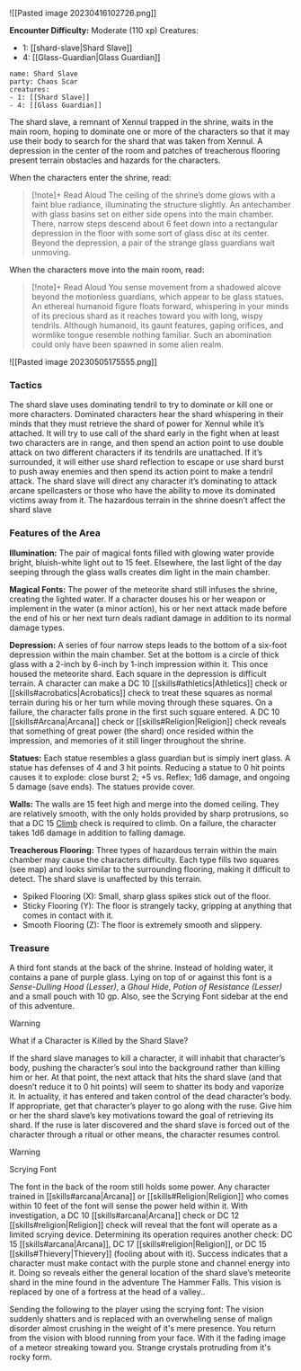 ![[Pasted image 20230416102726.png]]

**Encounter Difficulty:** Moderate (110 xp)
Creatures:
 - 1: [[shard-slave|Shard Slave]]
 - 4: [[Glass-Guardian|Glass Guardian]]

```encounter
name: Shard Slave
party: Chaos Scar
creatures:
- 1: [[Shard Slave]] 
- 4: [[Glass Guardian]]
```

The shard slave, a remnant of Xennul trapped in the shrine, waits in the main room, hoping to dominate one or more of the characters so that it may use their body to search for the shard that was taken from Xennul. A depression in the center of the room and patches of treacherous flooring present terrain obstacles and hazards for the characters.

When the characters enter the shrine, read:
> [!note]+ Read Aloud
> The ceiling of the shrine’s dome glows with a faint blue radiance, illuminating the structure slightly. An antechamber with glass basins set on either side opens into the main chamber. There, narrow steps descend about 6 feet down into a rectangular depression in the floor with some sort of glass disc at its center. Beyond the depression, a pair of the strange glass guardians wait unmoving.

When the characters move into the main room, read: 
> [!note]+ Read Aloud
> You sense movement from a shadowed alcove beyond the motionless guardians, which appear to be glass statues. An ethereal humanoid figure floats forward, whispering in your minds of its precious shard as it reaches toward you with long, wispy tendrils. Although humanoid, its gaunt features, gaping orifices, and wormlike tongue resemble nothing familiar. Such an abomination could only have been spawned in some alien realm.

![[Pasted image 20230505175555.png]]

### Tactics 
The shard slave uses dominating tendril to try to dominate or kill one or more characters. Dominated characters hear the shard whispering in their minds that they must retrieve the shard of power for Xennul while it’s attached. It will try to use call of the shard early in the fight when at least two characters are in range, and then spend an action point to use double attack on two different characters if its tendrils are unattached. If it’s surrounded, it will either use shard reflection to escape or use shard burst to push away enemies and then spend its action point to make a tendril attack. The shard slave will direct any character it’s dominating to attack arcane spellcasters or those who have the ability to move its dominated victims away from it. The hazardous terrain in the shrine doesn’t affect the shard slave

### Features of the Area 
**Illumination:** The pair of magical fonts filled with glowing water provide bright, bluish-white light out to 15 feet. Elsewhere, the last light of the day seeping through the glass walls creates dim light in the main chamber. 

**Magical Fonts:** The power of the meteorite shard still infuses the shrine, creating the lighted water. If a character douses his or her weapon or implement in the water (a minor action), his or her next attack made before the end of his or her next turn deals radiant damage in addition to its normal damage types. 

**Depression:** A series of four narrow steps leads to the bottom of a six-foot depression within the main chamber. Set at the bottom is a circle of thick glass with a 2-inch by 6-inch by 1-inch impression within it. This once housed the meteorite shard. Each square in the depression is difficult terrain. A character can make a DC 10 [[skills#athletics|Athletics]] check or [[skills#acrobatics|Acrobatics]] check to treat these squares as normal terrain during his or her turn while moving through these squares. On a failure, the character falls prone in the first such square entered. A DC 10 [[skills#Arcana|Arcana]] check or [[skills#Religion|Religion]] check reveals that something of great power (the shard) once resided within the impression, and memories of it still linger throughout the shrine.

**Statues:** Each statue resembles a glass guardian but is simply inert glass. A statue has defenses of 4 and 3 hit points. Reducing a statue to 0 hit points causes it to explode: close burst 2; +5 vs. Reflex; 1d6 damage, and ongoing 5 damage (save ends). The statues provide cover. 

**Walls:** The walls are 15 feet high and merge into the domed ceiling. They are relatively smooth, with the only holds provided by sharp protrusions, so that a DC 15 [Climb](rules/actions/climb.md) check is required to climb. On a failure, the character takes 1d6 damage in addition to falling damage. 

**Treacherous Flooring:** Three types of hazardous terrain within the main chamber may cause the characters difficulty. Each type fills two squares (see map) and looks similar to the surrounding flooring, making it difficult to detect. The shard slave is unaffected by this terrain. 

* Spiked Flooring (X): Small, sharp glass spikes stick out of the floor. 
* Sticky Flooring (Y): The floor is strangely tacky, gripping at anything that comes in contact with it. 
* Smooth Flooring (Z): The floor is extremely smooth and slippery.

### Treasure
A third font stands at the back of the shrine. Instead of holding water, it contains a pane of purple glass. Lying on top of or against this font is a *Sense-Dulling Hood (Lesser)*, a *Ghoul Hide*, *Potion of Resistance (Lesser)* and a small pouch with 10 gp. Also, see the Scrying Font sidebar at the end of this adventure.

> [!warning]
> What if a Character is Killed by the Shard Slave? 
> 
> If the shard slave manages to kill a character, it will inhabit that character’s body, pushing the character’s soul into the background rather than killing him or her. At that point, the next attack that hits the shard slave (and that doesn’t reduce it to 0 hit points) will seem to shatter its body and vaporize it. In actuality, it has entered and taken control of the dead character’s body. If appropriate, get that character’s player to go along with the ruse. Give him or her the shard slave’s key motivations toward the goal of retrieving its shard. If the ruse is later discovered and the shard slave is forced out of the character through a ritual or other means, the character resumes control.

> [!warning]
> Scrying Font
> 
> The font in the back of the room still holds some power. Any character trained in [[skills#arcana|Arcana]] or [[skills#Religion|Religion]] who comes within 10 feet of the font will sense the power held within it. With investigation, a DC 10 [[skills#arcana|Arcana]] check or DC 12 [[skills#religion|Religion]] check will reveal that the font will operate as a limited scrying device. Determining its operation requires another check: DC 15 [[skills#arcana|Arcana]], DC 17 [[skills#religion|Religion]], or DC 15 [[skills#Thievery|Thievery]] (fooling about with it). Success indicates that a character must make contact with the purple stone and channel energy into it. Doing so reveals either the general location of the shard slave’s meteorite shard in the mine found in the adventure The Hammer Falls.  This vision is replaced by one of a fortress at the head of a valley..
> 
> Sending the following to the player using the scrying font:
> The vision suddenly shatters and is replaced with an overwheling sense of malign disorder almost crushing in the weight of it's mere presence.  You return from the vision with blood running from your face.  With it the fading image of a meteor streaking toward you.  Strange crystals protruding from it's rocky form.